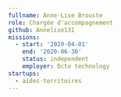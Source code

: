```yaml
---
fullname: Anne-Lise Brouste
role: Chargée d'accompagnement
github: Annelise131
missions:
  - start: '2020-04-01'
    end: '2020-06-30'
    status: independent
    employer: Octo technology
startups:
  - aides-territoires
---
```

